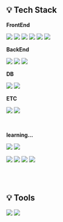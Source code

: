 ## 💡 Tech Stack

**FrontEnd**
<br />

<img src="https://img.shields.io/badge/HTML5-white?style=flat-square&logo=HTML5&logoColor=#E34F26"/></a>
<img src="https://img.shields.io/badge/CSS3-white?style=flat-square&logo=CSS3&logoColor=blue"/></a>
<img src="https://img.shields.io/badge/Javascript-white?style=flat-square&logo=Javascript&logoColor=EFD81D"/></a>
<img src="https://img.shields.io/badge/TypeScript-white?style=flat-square&logo=TypeScript&logoColor=3178C6"/></a>
<img src="https://img.shields.io/badge/React-white?style=flat-square&logo=React&logoColor=61DAFB"/></a>
<img src="https://img.shields.io/badge/Zustand-white?style=flat-square&logo=Javascript&logoColor=7A5621"/></a>

**BackEnd**
<br />

<img src="https://img.shields.io/badge/Nginx-white?style=flat-square&logo=Nginx&logoColor=009639"/></a>
<img src="https://img.shields.io/badge/Python-white?style=flat-square&logo=Python&logoColor=3F76A5"/></a>
<img src="https://img.shields.io/badge/FastAPI-white?style=flat-square&logo=FastApi&logoColor=009688"/></a>

**DB**
<br />

<img src="https://img.shields.io/badge/MongoDB-white?style=flat-square&logo=mongodb&logoColor=47A248"/></a>
<img src="https://img.shields.io/badge/InfluxDB-white?style=flat-square&logo=influxdb&logoColor=22ADF6"/></a>

**ETC**
<br />

<img src="https://img.shields.io/badge/Linux-white?style=flat-square&logo=linux&logoColor=FCC624"/></a>
<img src="https://img.shields.io/badge/Docker-white?style=flat-square&logo=Docker&logoColor=2496ED"/></a>

<br />

**learning...**
<br />

<img src="https://img.shields.io/badge/WebGL-white?style=flat-square&logo=webgl&logoColor=990000"/></a>
<img src="https://img.shields.io/badge/three.js-white?style=flat-square&logo=threedotjs&logoColor=000000"/></a>

<img src="https://img.shields.io/badge/ iOS-white?style=flat-square&logo=&logoColor=000000"/></a>
<img src="https://img.shields.io/badge/Swift-white?style=flat-square&logo=swift&logoColor=F05138"/></a>
<img src="https://img.shields.io/badge/SwiftUI-white?style=flat-square&logo=swift&logoColor=3F8FFF"/></a>
<img src="https://img.shields.io/badge/Xcode-white?style=flat-square&logo=xcode&logoColor=147EFB"/></a>

<br />
<br />

## 💡 Tools
<img src="https://img.shields.io/badge/Visual Studio Code-007ACC?style=flat-square&logo=VisualStudioCode&logoColor=#E34F26"/></a>
<img src="https://img.shields.io/badge/Github-181717?style=flat-square&logo=Github&logoColor=#E34F26"/></a>
